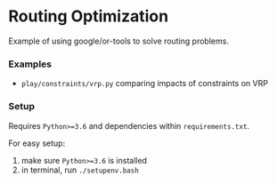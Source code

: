 Routing Optimization
=======
Example of using google/or-tools to solve routing problems.


### Examples

* `play/constraints/vrp.py` comparing impacts of constraints on VRP




### Setup

Requires `Python>=3.6` and dependencies within `requirements.txt`.

For easy setup:

1. make sure `Python>=3.6` is installed
2. in terminal, run `./setupenv.bash`


